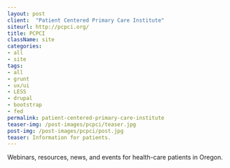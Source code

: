 ```yaml
---
layout: post
client:  "Patient Centered Primary Care Institute"
siteurl: http://pcpci.org/
title: PCPCI
className: site
categories: 
- all
- site
tags:
- all
- grunt
- ux/ui
- LESS
- drupal
- bootstrap
- fed
permalink: patient-centered-primary-care-institute
teaser-img: /post-images/pcpci/teaser.jpg
post-img: /post-images/pcpci/post.jpg
teaser: Information for patients. 
---
```

Webinars, resources, news, and events for health-care patients in Oregon. 